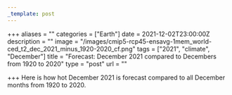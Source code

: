 ```yaml
---
_template: post
---
```





+++
aliases = ""
categories = ["Earth"]
date = 2021-12-02T23:00:00Z
description = ""
image = "/images/cmip5-rcp45-ensavg-1mem_world-ced_t2_dec_2021_minus_1920-2020_cf.png"
tags = ["2021", "climate", "December"]
title = "Forecast: December 2021 compared to Decembers from 1920 to 2020"
type = "post"
url = ""

+++
Here is how hot December 2021 is forecast compared to all December months from 1920 to 2020.
